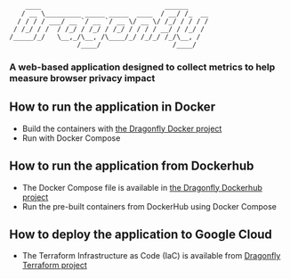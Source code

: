 ```
    ____                               ______     
   / __ \_________ _____ _____  ____  / __/ /_  __
  / / / / ___/ __ `/ __ `/ __ \/ __ \/ /_/ / / / /
 / /_/ / /  / /_/ / /_/ / /_/ / / / / __/ / /_/ / 
/_____/_/   \__,_/\__, /\____/_/ /_/_/ /_/\__, /  
                 /____/                  /____/
```

### A web-based application designed to collect metrics to help measure browser privacy impact

## How to run the application in Docker

 - Build the containers with [the Dragonfly Docker project](https://github.com/webpwnized/dragonfly-docker)
  - Run with Docker Compose

## How to run the application from Dockerhub

 - The Docker Compose file is available in [the Dragonfly Dockerhub project](https://github.com/webpwnized/dragonfly-dockerhub)
 - Run the pre-built containers from DockerHub using Docker Compose 

 ## How to deploy the application to Google Cloud

  - The Terraform Infrastructure as Code (IaC) is available from [Dragonfly Terraform project](https://github.com/webpwnized/dragonfly-terraform)